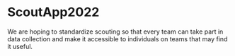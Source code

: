 # ScoutApp2022
We are hoping to standardize scouting so that every team can take part in data collection and make it accessible to individuals on teams that may find it useful. 
